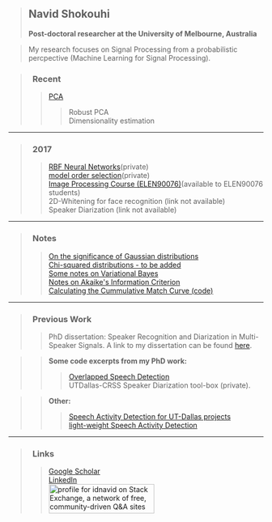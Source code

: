 > ## Navid Shokouhi
> **Post-doctoral researcher at the University of Melbourne, Australia**

> My research focuses on Signal Processing from a probabilistic percpective (Machine Learning for Signal Processing).


> ### &nbsp;&nbsp;Recent
>> [PCA](na)
>>> Robust PCA<br/>
>>> Dimensionality estimation 

------
> ### &nbsp;&nbsp;2017
>> [RBF Neural Networks](https://github.com/idnavid/RBFadapt)(private)<br/>
>> [model order selection](https://github.com/idnavid/selectOrder/blob/master/notes/readme.md)(private)<br/>
>> [Image Processing Course (ELEN90076)](https://github.com/idnavid/imageprocessing_elen90076)(available to ELEN90076 students)<br/>
>> 2D-Whitening for face recognition (link not available)<br/>
>> Speaker Diarization (link not available)

------
> ### &nbsp;&nbsp;Notes
>> [On the significance of Gaussian distributions](https://github.com/idnavid/misc/blob/master/Gaussian_approximation.md)<br/>
>> [Chi-squared distributions - to be added](NA)<br/>
>> [Some notes on Variational Bayes](https://github.com/idnavid/misc/blob/master/variationalbayes_doc1.ipynb)<br/>
>> [Notes on Akaike's Information Criterion](https://github.com/idnavid/selectOrder/blob/master/docs/deriving_aic/deriving_aic.pdf)<br/>
>> [Calculating the Cummulative Match Curve (code)](tbd)<br/>
 
------
> ### &nbsp;&nbsp;Previous Work
>> PhD dissertation: Speaker Recognition and Diarization in Multi-Speaker Signals. A link to my dissertation can be found [here](https://github.com/idnavid/dissertation/blob/master/SHOKOUHI-DISSERTATION-2017-rev3.pdf). 

>> **Some code excerpts from my PhD work:**
>>> [Overlapped Speech Detection](https://github.com/idnavid/pyknograms)<br/>
>>> UTDallas-CRSS Speaker Diarization tool-box (private).

>> **Other:**
>>> [Speech Activity Detection for UT-Dallas projects](https://github.com/idnavid/speech_activity_detection)<br/>
>>>  [light-weight Speech Activity Detection](https://github.com/idnavid/py_vad_tool)

------
> ### &nbsp;&nbsp;Links<br/>
>> [Google Scholar](https://scholar.google.com/citations?user=DHxzPt8AAAAJ&hl=en&oi=ao)<br/>
>> [LinkedIn](https://www.linkedin.com/in/navidshokouhi/)<br/>
>> <a href="https://stackexchange.com/users/1800970/idnavid"><img src="https://stackexchange.com/users/flair/1800970.png" width="208" height="58" alt="profile for idnavid on Stack Exchange, a network of free, community-driven Q&amp;A sites" title="profile for idnavid on Stack Exchange, a network of free, community-driven Q&amp;A sites" /></a>

